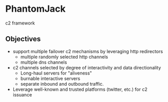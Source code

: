 # PhantomJack
c2 framework
## Objectives
- support multiple failover c2 mechanisms by leveraging http redirectors
  - multiple randomly selected http channels
  - multiple dns channels
- c2 channels selected by degree of interactivity and data directionality
  - Long-haul servers for "aliveness"
  - burnable interactive servers
  - separate inbound and outbound traffic. 
- Leverage well-known and trusted platforms (twitter, etc.) for c2 issuance
